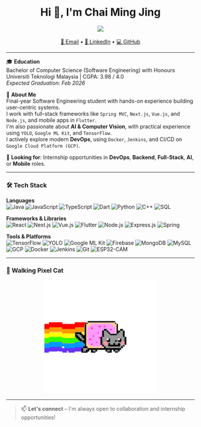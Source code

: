 <h1 align="center">Hi 👋, I'm Chai Ming Jing</h1>
<p align="center">
  <img src="https://readme-typing-svg.demolab.com/?lines=Final-Year+Software+Engineering+Student;Full-Stack+%7C+Flutter+%7C+AI+%7C+DevOps&font=Fira+Code&center=true&width=440&height=45&color=58A6FF&vCenter=true&pause=1000&size=18" />
</p>

<p align="center">
  <a href="mailto:chaijing13691@gmail.com">📧 Email</a> •
  <a href="https://linkedin.com/in/chai-ming-jing" target="_blank">🔗 LinkedIn</a> •
  <a href="https://github.com/Pudd11ng" target="_blank">💻 GitHub</a>
</p>

---

🎓 **Education**  
Bachelor of Computer Science (Software Engineering) with Honours  
Universiti Teknologi Malaysia | CGPA: 3.98 / 4.0  
*Expected Graduation: Feb 2026*

💬 **About Me**  
Final-year Software Engineering student with hands-on experience building user-centric systems.  
I work with full-stack frameworks like `Spring MVC`, `Next.js`, `Vue.js`, and `Node.js`, and mobile apps in `Flutter`.  
I'm also passionate about **AI & Computer Vision**, with practical experience using `YOLO`, `Google ML Kit`, and `TensorFlow`.  
I actively explore modern **DevOps**, using `Docker`, `Jenkins`, and CI/CD on `Google Cloud Platform (GCP)`.

🔭 **Looking for**: Internship opportunities in **DevOps**, **Backend**, **Full-Stack**, **AI**, or **Mobile** roles.  

---

### 🛠️ Tech Stack

**Languages**  
![Java](https://img.shields.io/badge/Java-blue?logo=java&logoColor=white)
![JavaScript](https://img.shields.io/badge/JavaScript-F7DF1E?logo=javascript&logoColor=black)
![TypeScript](https://img.shields.io/badge/TypeScript-3178C6?logo=typescript&logoColor=white)
![Dart](https://img.shields.io/badge/Dart-0175C2?logo=dart&logoColor=white)
![Python](https://img.shields.io/badge/Python-3776AB?logo=python&logoColor=white)
![C++](https://img.shields.io/badge/C++-00599C?logo=c%2B%2B&logoColor=white)
![SQL](https://img.shields.io/badge/SQL-4479A1?logo=mysql&logoColor=white)

**Frameworks & Libraries**  
![React](https://img.shields.io/badge/React-20232A?logo=react&logoColor=61DAFB)
![Next.js](https://img.shields.io/badge/Next.js-black?logo=nextdotjs)
![Vue.js](https://img.shields.io/badge/Vue.js-4FC08D?logo=vue.js&logoColor=white)
![Flutter](https://img.shields.io/badge/Flutter-02569B?logo=flutter&logoColor=white)
![Node.js](https://img.shields.io/badge/Node.js-339933?logo=nodedotjs&logoColor=white)
![Express.js](https://img.shields.io/badge/Express.js-000000?logo=express&logoColor=white)
![Spring](https://img.shields.io/badge/Spring-6DB33F?logo=spring&logoColor=white)

**Tools & Platforms**  
![TensorFlow](https://img.shields.io/badge/TensorFlow-FF6F00?logo=tensorflow&logoColor=white)
![YOLO](https://img.shields.io/badge/YOLO-black?logo=yolov5&logoColor=white)
![Google ML Kit](https://img.shields.io/badge/ML%20Kit-4285F4?logo=google&logoColor=white)
![Firebase](https://img.shields.io/badge/Firebase-FFCA28?logo=firebase&logoColor=black)
![MongoDB](https://img.shields.io/badge/MongoDB-47A248?logo=mongodb&logoColor=white)
![MySQL](https://img.shields.io/badge/MySQL-4479A1?logo=mysql&logoColor=white)
![GCP](https://img.shields.io/badge/GCP-4285F4?logo=googlecloud&logoColor=white)
![Docker](https://img.shields.io/badge/Docker-2496ED?logo=docker&logoColor=white)
![Jenkins](https://img.shields.io/badge/Jenkins-D24939?logo=jenkins&logoColor=white)
![Git](https://img.shields.io/badge/Git-F05032?logo=git&logoColor=white)
![ESP32-CAM](https://img.shields.io/badge/ESP32--CAM-00979D?logo=espressif&logoColor=white)

---

### 🐾 Walking Pixel Cat

<p align="center">
  <img src="https://raw.githubusercontent.com/Pudd11ng/Pudd11ng/main/cat-rainbow.gif" width="300" />
</p>

---

> 📫 **Let's connect** – I'm always open to collaboration and internship opportunities!
